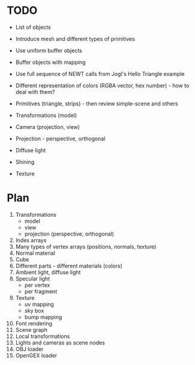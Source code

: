 TODO
====

* List of objects

* Introduce mesh and different types of primitives

* Use uniform buffer objects
* Buffer objects with mapping


* Use full sequence of NEWT calls from Jogl's Hello Triangle example
* Different representation of colors (RGBA vector, hex number) - how to deal with them?
* Primitives (triangle, strips) - then review simple-scene and others 

* Transformations (model)
* Camera (projection, view)
* Projection - perspective, orthogonal

* Diffuse light
* Shining

* Texture

Plan
====

1) Transformations
    * model
    * view
    * projection (perspective, orthogonal)
1) Index arrays
1) Many types of vertex arrays (positions, normals, texture)
1) Normal material
1) Cube
1) Different parts - different materials (colors)
1) Ambient light, diffuse light
1) Specular light
    * per vertex
    * per fragment
1) Texture
    * uv mapping
    * sky box
    * bump mapping
1) Font rendering
1) Scene graph
1) Local transformations
1) Lights and cameras as scene nodes
1) OBJ loader
1) OpenGEX loader


